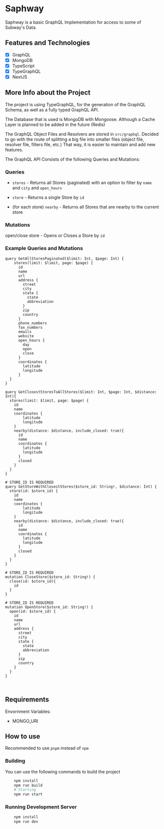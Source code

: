 # Saphway

Saphway is a basic GraphQL Implementation for access to some of Subway's Data.

## Features and Technologies

- [x] GraphQL
- [x] MongoDB
- [x] TypeScript
- [x] TypeGraphQL
- [x] NextJS

## More Info about the Project

The project is using TypeGraphQL, for the generation of the GraphQL Schema, as well as a fully typed GraphQL API.

The Database that is used is MongoDB with Mongoose. Although a Cache Layer is planned to be added in the future (Redis)

The GraphQL Object Files and Resolvers are stored in `src/graphql`. 
Decided to go with the route of splitting a big file into smaller files (object file, resolver file, filters file, etc.)
That way, it is easier to maintain and add new features.

The GraphQL API Consists of the following Queries and Mutations:

### Queries

- `stores` - Returns all Stores (paginated) with an option to filter by `name` and `city` and `open_hours`
- `store` - Returns a single Store by `id`

- (for each store) `nearby` - Returns all Stores that are nearby to the current store

### Mutations

open/close store - Opens or Closes a Store by `id`

### Example Queries and Mutations

```gql
query GetAllStoresPaginated($limit: Int, $page: Int) {
    stores(limit: $limit, page: $page) {
      id
      name
      url
      address {
        street
        city
        state {
          state
          abbreviation
        }
        zip
        country
      }
      phone_numbers
      fax_numbers
      emails
      website
      open_hours {
        day
        open 
        close
      }
      coordinates {
        latitude
        longitude
      }
  }
}

query GetClosestStoresToAllStores($limit: Int, $page: Int, $distance: Int){
  stores(limit: $limit, page: $page) {
    id
    name
    coordinates {
        latitude
        longitude
    } 
    nearby(distance: $distance, include_closed: true){
      id
      name
      coordinates {
        latitude
        longitude
      } 
      closed
    }
  }
}

# STORE_ID IS REQUIRED
query GetStoreWithClosestStores($store_id: String!, $distance: Int) {
  store(id: $store_id) {
    id
    name
    coordinates {
        latitude
        longitude
    } 
    nearby(distance: $distance, include_closed: true){
      id
      name
      coordinates {
        latitude
        longitude
      } 
      closed
    }
  }
}

# STORE_ID IS REQUIRED
mutation CloseStore($store_id: String!) {
  close(id: $store_id){
    id
  }
}

# STORE_ID IS REQUIRED
mutation OpenStore($store_id: String!) {
  open(id: $store_id) {
    id
    name
    url
    address {
      street
      city
      state {
        state
        abbreviation
      }
      zip
      country
    }
  }
}



```

## Requirements

Envornment Variables:
- MONGO_URI

## How to use

Recommended to use `pnpm` instead of `npm`

### Building

You can use the following commands to build the project

```bash
    npm install
    npm run build
    # Starting
    npm run start
```

### Running Development Server
    
```bash
    npm install
    npm run dev
```


